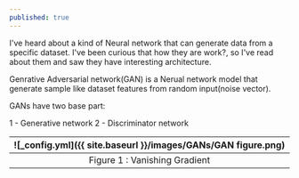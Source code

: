 ```yaml
---
published: true
---
```

I've heard about a kind of Neural network that can generate data from a specific dataset. I've been curious that how they are work?, so I've read about them and saw they have interesting architecture.

Genrative Adversarial network(GAN) is a Nerual network model that generate sample like dataset features from random input(noise vector).

GANs have two base part:

1 - Generative network
2 - Discriminator network

|![_config.yml]({{ site.baseurl }}/images/GANs/GAN figure.png)|
|:--:| 
| Figure 1 : Vanishing Gradient |